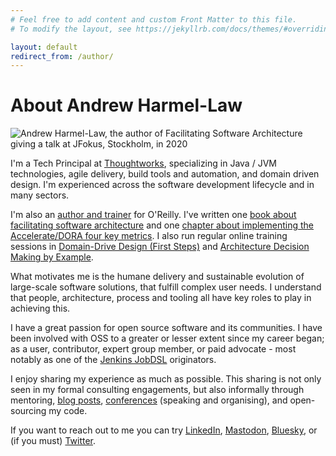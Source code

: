 ```yaml
---
# Feel free to add content and custom Front Matter to this file.
# To modify the layout, see https://jekyllrb.com/docs/themes/#overriding-theme-defaults

layout: default
redirect_from: /author/
---
```

# About Andrew Harmel-Law
![Andrew Harmel-Law, the author of Facilitating Software Architecture giving a talk at JFokus, Stockholm, in 2020](/assets/img/andrew-harmel-law.png)

I'm a Tech Principal at [Thoughtworks](https://www.thoughtworks.com), specializing in Java / JVM technologies, agile delivery, build tools and automation, and domain driven design. I'm experienced across the software development lifecycle and in many sectors. 

I'm also an [author and trainer](https://www.oreilly.com/pub/au/8117) for O'Reilly. I've written one [book about facilitating software architecture](/book/) and one [chapter about implementing the Accelerate/DORA four key metrics](https://learning.oreilly.com/library/view/software-architecture-metrics/9781098112226/). I also run regular online training sessions in [Domain-Drive Design (First Steps)](https://learning.oreilly.com/live-events/domain-driven-design-first-steps/0636920436867/) and [Architecture Decision Making by Example](https://learning.oreilly.com/live-events/architecture-decision-making-by-example/0636920080767/0642572003571/).

What motivates me is the humane delivery and sustainable evolution of large-scale software solutions, that fulfill complex user needs. I understand that people, architecture, process and tooling all have key roles to play in achieving this. 

I have a great passion for open source software and its communities. I have been involved with OSS to a greater or lesser extent since my career began; as a user, contributor, expert group member, or paid advocate - most notably as one of the 
[Jenkins JobDSL](https://plugins.jenkins.io/job-dsl/) originators. 

I enjoy sharing my experience as much as possible. This sharing is not only seen in my formal consulting engagements, but also informally through mentoring, [blog posts](https://andrewharmellaw.github.io/), [conferences](https://www.youtube.com/channel/UCa2Mt-TLoPDzemsyhdmCF2w) (speaking and organising), and open-sourcing my code.

If you want to reach out to me you can try [LinkedIn](https://www.linkedin.com/in/andrewharmellaw/), [Mastodon](https://twit.social/@ahl), [Bluesky](https://bsky.app/profile/andrewhl.bsky.social), or (if you must) [Twitter](https://twitter.com/al94781).

